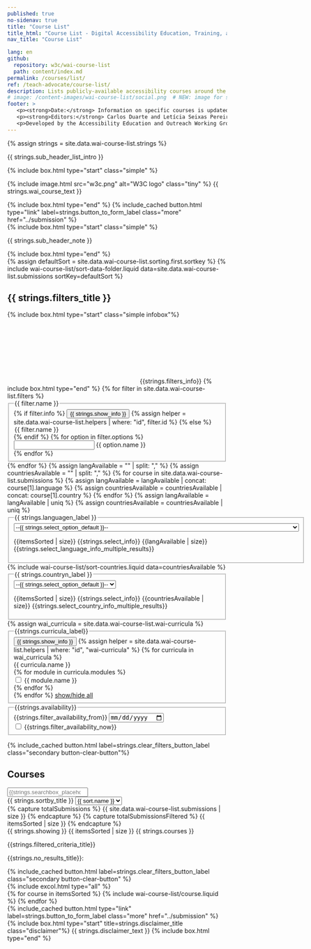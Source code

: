 ```yaml
---
published: true
no-sidenav: true
title: "Course List"
title_html: "Course List - Digital Accessibility Education, Training, and Certification" 
nav_title: "Course List"

lang: en
github:
  repository: w3c/wai-course-list
  path: content/index.md
permalink: /courses/list/
ref: /teach-advocate/course-list/
description: Lists publicly-available accessibility courses around the world. You can filter to find courses matching your specific interests.
# image: /content-images/wai-course-list/social.png  # NEW: image for social media (leave commented out if we don't have a specific one for this reource)
footer: >
   <p><strong>Date:</strong> Information on specific courses is updated frequently, as we receive it. In the "Details" for each course, there is a date after "This listing was updated on". The Course List user interface was updated on 15 September 2022. <!--First published September 2022.--></p>
   <p><strong>Editors:</strong> Carlos Duarte and Letícia Seixas Pereira. <strong>Contributors:</strong> Shawn Henry, Brent Bakken, Sharron Rush, Kris Anne Kinney, Steve Lee, Daniel Montavo, Kevin White, Estella Oncins, Michele Williams, Vicki Menezes Miller, Andrew Arch, Laura Keen, Sylvie Duchateau, Jade Matos Carew, Brian Elton, Howard Kramer, Mark Palmer, Shadi Abou-Zahra, and other <a href="https://www.w3.org/groups/wg/eowg/participants">EOWG Participants</a>.</p>
   <p>Developed by the Accessibility Education and Outreach Working Group (<a href="http://www.w3.org/WAI/EO/">EOWG</a>). Developed as part of the <a href="https://www.w3.org/WAI/about/projects/wai-coop/">WAI-CooP project</a>, co-funded by the European Commission.</p>
---
```

<!-- markdownlint-disable no-inline-html -->

<style>{% include wai-course-list/css/styles.css %}
</style>
{% assign strings = site.data.wai-course-list.strings %}
<div class="header-sup">
    <div class="header-left">
        <p>{{ strings.sub_header_list_intro }}</p>
        {% include box.html type="start" class="simple" %}
            <p>
                {% include image.html src="w3c.png" alt="W3C logo" class="tiny" %}
                {{ strings.wai_course_text }}
            </p>
        {% include box.html type="end" %}
        {% include_cached button.html type="link" label=strings.button_to_form_label class="more" href="../submission" %}
    </div>
    <div class="header-right">
        {% include box.html type="start" class="simple" %}
        <p>{{ strings.sub_header_note }}</p>
        {% include box.html type="end" %}
    </div>
</div>
{% assign defaultSort = site.data.wai-course-list.sorting.first.sortkey %}
{% include wai-course-list/sort-data-folder.liquid data=site.data.wai-course-list.submissions sortKey=defaultSort %}<div id="app">
    <div id="left-col" class="courses-filters">
        <form data-filter-form action="...">
            <h2 id="filters_title">{{ strings.filters_title }}</h2>
            {% include box.html type="start" class="simple infobox"%}
            <svg focusable="false" aria-label="Information about the filters" class="i-info"><use xlink:href="/assets/images/icons.svg#icon-info"></use></svg>
            {{strings.filters_info}}
            {% include box.html type="end" %}
            {% for filter in site.data.wai-course-list.filters %}
            <fieldset id="{{ filter.id }}">
                {% if filter.info %}
                <legend class="label">{{ filter.name }}</legend>
                <button type="button" class="showhidebutton button-small helperbutton" aria-label="{{strings.info_about}} {{ filter.name }}" aria-expanded="false" aria-controls="info_about{{ filter.name}}" data-target="#info_about{{ filter.name }}" data-showtext="{{ strings.show_info }}" data-hidetext="{{ strings.hide_info }}">{{ strings.show_info }}</button>
                {% assign helper = site.data.wai-course-list.helpers | where: "id", filter.id %}
                <div class="helperinfo" id="info_about{{ filter.name}}" hidden="hidden">
                    {{ helper[0].description }}
                </div>
                {% else %}
                 <legend class="label">{{ filter.name }}</legend>
                {% endif %}
                {% for option in filter.options %}
                <div class="filter-options field">
                    <input type="{{ filter.type }}" id="filter-{{ option.id }}" name="{{ option.id }}">
                    <label for="filter-{{ option.id }}"><span class='filterName'>{{ option.name }}</span> <span class="filterPreCounter"></span></label>
                </div>
                {% endfor %}
            </fieldset>
            {% endfor %}
            {% assign langAvailable = "" | split: "," %}
            {% assign countriesAvailable = "" | split: "," %}
            {% for course in site.data.wai-course-list.submissions %}
                {% assign langAvailable = langAvailable | concat: course[1].language %}                {% assign countriesAvailable = countriesAvailable | concat: course[1].country %}            {% endfor %}
            {% assign langAvailable = langAvailable | uniq %}
            {% assign countriesAvailable = countriesAvailable | uniq %}
            <fieldset>
                <legend id="language_label">{{ strings.languagen_label }}</legend>
                <div class="filter-options field">
                    <select name="language" id="language" aria-labelledby="language_label">
                        <option value="">--{{ strings.select_option_default }}--</option>
                        {% for language in langAvailable %}
                        <option value="{{ language }}">{{ site.data.wai-course-list.lang[language].name }} ({{
                            site.data.wai-course-list.lang[language].nativeName}})</option>
                        {% endfor %}
                    </select>
                </div>
                <p class="expl" tabindex=0>
                <span class="total-select-courses" id="total-select-courses-lang">{{itemsSorted | size}} {{strings.select_info}} </span> <span id="total-lang-courses">{{langAvailable | size}} {{strings.select_language_info_multiple_results}}</span>
                </p>
            </fieldset>
            {% include wai-course-list/sort-countries.liquid data=countriesAvailable %}
            <fieldset>
                <legend id="country_label">{{ strings.countryn_label }}</legend>
                <div class="filter-options field">
                    <select name="country" id="country" aria-labelledby="country_label">
                        <option value="">--{{ strings.select_option_default }}--</option>
                        {% for country in orderedCountries %}
                        <option value="{{ country[2] }}">{{ country[0] }} ({{ country[1] }})</option>
                        {% endfor %}
                    </select>
                </div>
                <p class="expl" tabindex=0>
                <span class="total-select-courses" id="total-select-courses-country">{{itemsSorted | size}} {{strings.select_info}} </span> <span id="total-country-courses">{{countriesAvailable | size}} {{strings.select_country_info_multiple_results}}</span>                </p>
            </fieldset>
            {% assign wai_curricula = site.data.wai-course-list.wai-curricula %}
            <fieldset id="curricula">
                <button type="button" class="showhidebutton button-small helperbutton" aria-label="{{strings.info_about}} curricula" aria-expanded="false" aria-controls="info_about_curricula" data-target="#info_about_curricula" data-showtext="{{ strings.show_info }}" data-hidetext="{{ strings.hide_info }}">{{ strings.show_info }}</button>
                {% assign helper = site.data.wai-course-list.helpers | where: "id", "wai-curricula" %}
                <div class="helperinfo" id="info_about_curricula" hidden="hidden">
                    {{ helper[0].description }}
                </div>
                <legend tabindex="0">{{strings.curricula_label}}</legend>  
                {% for curricula in wai_curricula %}
                <div class="module" collapsed="true">
                    <div class="name collapsible"  tabindex="0">{{ curricula.name }}</div>
                    <div class="options collapsible">
                        {% for module in curricula.modules %}
                        <div class="filter-options field">
                            <input type="checkbox" id="curricula-filter-{{ curricula.first }}" name="curricula">
                            <label for="curricula-filter-{{ curricula.first }}"><span class='filterName'>{{ module.name }}</span><span sclass="filterPreCounter"></span></label>
                        </div>
                        {% endfor %}
                    </div>
                </div>
                {% endfor %}
                <a href="#">show/hide all</a>
            </fieldset>         
            <fieldset id="availability" class="filter-section">
            <legend class="filter-section-title">{{strings.availability}}</legend>
            <div class="filter-group">
                <label for="available_from">{{strings.filter_availability_from}}</label>
                <input type="date" id="available_from" name="available_from" aria-describedby="expl_available_from" class="filter-field">
            </div>
            <div class="filter-group">
                <input type="checkbox" id="available_now" name="available_now" aria-describedby="expl_available_now" class="filter-checkbox">
                <label for="available_now" class="filter-label filter-availability-label">{{strings.filter_availability_now}}</label>
            </div>
            </fieldset>
        </form>
        {% include_cached button.html label=strings.clear_filters_button_label class="secondary button-clear-button"%}
    </div>
    <div id="courses-list">
        <h2>Courses</h2>
        <div class="courses-list-header">
            <div class="field">
                <input type="search" id="search" placeholder="{{strings.searchbox_placeholder}}">
            </div>
            <div class="field" class="sort-by">
                <label for="select">{{ strings.sortby_title }}</label>
                <select id="select" class="field">
                    {% for sort in site.data.wai-course-list.sorting %}
                        {% if sort.selected == "true" %}
                            <option value="{{ sort.id }}" selected>{{ sort.name }}</option>
                        {% else %}
                            <option value="{{ sort.id }}">{{ sort.name }}</option>
                        {% endif %}
                    {% endfor %}
                </select>
            </div>            
        </div>
        {% capture totalSubmissions %}
        {{ site.data.wai-course-list.submissions | size }}
        {% endcapture %}
        {% capture totalSubmissionsFiltered %}
        {{ itemsSorted | size }}
        {% endcapture %}
        <div id="status" tabindex="0" aria-live="polite" role="status">
            <div id="total-courses">{{ strings.showing }} <span>{{ itemsSorted | size }} </span> {{ strings.courses }}</div>
        </div>  
        <div class="box hidden-element results-box">
            <div id="filter-courses-info" class="box-h">
                <div id="default-results-title"><p>{{strings.filtered_criteria_title}}</p></div>
                <div id="no-results-title"><p>{{strings.no_results_title}}:</p></div>
                <div class="div-clear-filters">
                    {% include_cached button.html label=strings.clear_filters_button_label class="secondary button-clear-button" %}
                </div>
            </div>
            <div class="details-criteria box-i"></div>
        </div>
        {% include excol.html type="all" %}
        <div class="courses-list">
            {% for course in itemsSorted %}
                {% include wai-course-list/course.liquid %}
            {% endfor %}                   </div>
        <!--                {% for course in itemsSorted %}
            {% include wai-course-list/course.liquid %}
        {% endfor %}    -->    </div>
   </div>
<div class="button-submit-end">
    {% include_cached button.html type="link" label=strings.button_to_form_label class="more" href="../submission" %}
</div>
<div id="disclaimer">
{% include box.html type="start" title=strings.disclaimer_title class="disclaimer"%}
{{ strings.disclaimer_text }}
{% include box.html type="end" %}
</div>
<script>
{% include wai-course-list/js/courses.js %}
{% include wai-course-list/js/utilities.js %}
</script>
